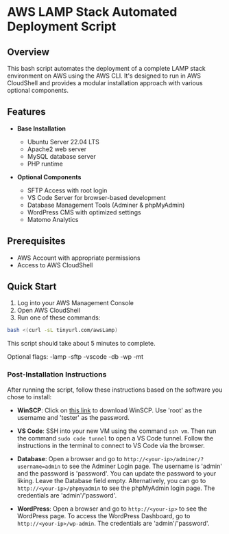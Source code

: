 # AWS LAMP Stack Automated Deployment Script

## Overview
This bash script automates the deployment of a complete LAMP stack environment on AWS using the AWS CLI. It's designed to run in AWS CloudShell and provides a modular installation approach with various optional components.

## Features
- **Base Installation**
  - Ubuntu Server 22.04 LTS
  - Apache2 web server
  - MySQL database server
  - PHP runtime

- **Optional Components**
  - SFTP Access with root login
  - VS Code Server for browser-based development
  - Database Management Tools (Adminer & phpMyAdmin)
  - WordPress CMS with optimized settings
  - Matomo Analytics

## Prerequisites
- AWS Account with appropriate permissions
- Access to AWS CloudShell

## Quick Start
1. Log into your AWS Management Console
2. Open AWS CloudShell
3. Run one of these commands:

```bash
bash <(curl -sL tinyurl.com/awsLamp)
```

This script should take about 5 minutes to complete.

Optional flags: -lamp -sftp -vscode -db -wp -mt

### Post-Installation Instructions

After running the script, follow these instructions based on the software you chose to install:

- **WinSCP**: Click on [this link](https://dcus.short.gy/downloadWinSCP) to download WinSCP. Use 'root' as the username and 'tester' as the password.

- **VS Code**: SSH into your new VM using the command `ssh vm`. Then run the command `sudo code tunnel` to open a VS Code tunnel. Follow the instructions in the terminal to connect to VS Code via the browser.

- **Database**: Open a browser and go to `http://<your-ip>/adminer/?username=admin` to see the Adminer Login page. The username is 'admin' and the password is 'password'. You can update the password to your liking. Leave the Database field empty. Alternatively, you can go to `http://<your-ip>/phpmyadmin` to see the phpMyAdmin login page. The credentials are 'admin'/'password'.

- **WordPress**: Open a browser and go to `http://<your-ip>` to see the WordPress page. To access the WordPress Dashboard, go to `http://<your-ip>/wp-admin`. The credentials are 'admin'/'password'.

